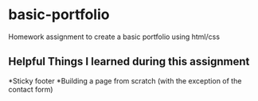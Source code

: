 # basic-portfolio
Homework assignment to create a basic portfolio using html/css

## Helpful Things I learned during this assignment
*Sticky footer
*Building a page from scratch (with the exception of the contact form)
